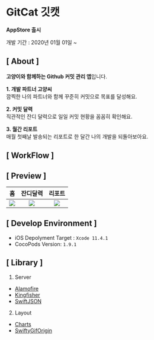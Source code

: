 # GitCat 깃캣

**AppStore 출시**

개발 기간 : 2020년 01월 01일 ~ 


## [ About ]

**고양이와 함께하는 Github 커밋 관리 앱**입니다.

**1. 개발 파트너 고양씨** <br>
깜찍한 나의 파트너와 함께 꾸준히 커밋으로 목표를 달성해요. 

**2. 커밋 달력** <br>
직관적인 잔디 달력으로 일일 커밋 현황을 꼼꼼히 확인해요.

**3. 월간 리포트** <br>
매월 첫째날 발송되는 리포트로 한 달간 나의 개발을 되돌아보아요.

## [ WorkFlow ]             

## [ Preview ]
| 홈                    | 잔디달력                                  | 리포트                                  |
|:------------------------------:|:---------------------------------:|:---------------------------------:|
|![](ReadmeResource/screenshot_1.png) |![](ReadmeResource/screenshot_2.png) |![](ReadmeResource/screenshot_3.png) |


## [ Develop Environment ]
- iOS Depolyment Target : `Xcode 11.4.1`
- CocoPods Version:  `1.9.1`


## [ Library ]

1. Server
- [Alamofire](https://github.com/Alamofire/Alamofire)
- [Kingfisher](https://github.com/onevcat/Kingfisher)
- [SwiftJSON](https://github.com/SwiftyJSON/SwiftyJSON)

2. Layout
- [Charts](https://github.com/danielgindi/Charts)
- [SwiftyGifOrigin](https://github.com/swiftgif/SwiftGif)

